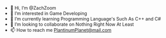- 👋 Hi, I’m @ZachZoom
- 👀 I’m interested in Game Developing
- 🌱 I’m currently learning Programming Language's Such As C++ and C#
- 💞️ I’m looking to collaborate on Nothing Right Now At Least
- 📫 How to reach me PlantinumPlanet@mail.com

<!---
ZachZoom/ZachZoom is a ✨ special ✨ repository because its `README.md` (this file) appears on your GitHub profile.
You can click the Preview link to take a look at your changes.
--->
